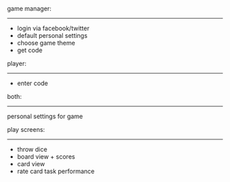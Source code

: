game manager:
___
* login via facebook/twitter
* default personal settings
* choose game theme
* get code

player:
___
* enter code


both:
___
personal settings for game

play screens:
___
* throw dice
* board view + scores
* card view
* rate card task performance

